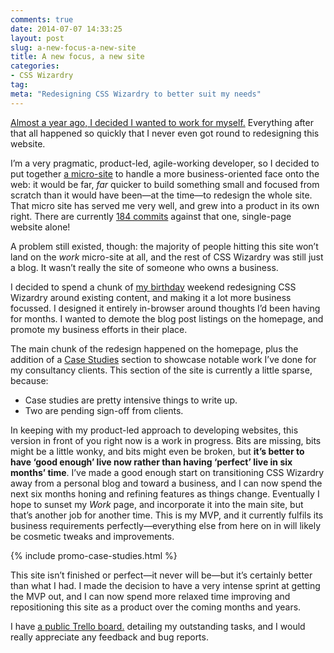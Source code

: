 ```yaml
---
comments: true
date: 2014-07-07 14:33:25
layout: post
slug: a-new-focus-a-new-site
title: A new focus, a new site
categories:
- CSS Wizardry
tag:
meta: "Redesigning CSS Wizardry to better suit my needs"
---
```


[Almost a year ago, I decided I wanted to work for
myself.](/2013/07/make-it-count/) Everything after that
all happened so quickly that I never even got round to redesigning this website.

I’m a very pragmatic, product-led, agile-working developer, so I decided to put
together [a micro-site](/work/) to handle a more
business-oriented face onto the web: it would be far, _far_ quicker to build
something small and focused from scratch than it would have been—at the time—to
redesign the whole site. That micro site has served me very well, and grew into
a product in its own right. There are currently [184
commits](https://github.com/csswizardry/work) against that one, single-page
website alone!

A problem still existed, though: the majority of people hitting this site won’t
land on the <i>work</i> micro-site at all, and the rest of CSS Wizardry was
still just a blog. It wasn’t really the site of someone who owns a business.

I decided to spend a chunk of [my
birthday](http://www.wolframalpha.com/input/?i=4+July) weekend redesigning CSS
Wizardry around existing content, and making it a lot more business focussed. I
designed it entirely in-browser around thoughts I’d been having for months. I
wanted to demote the blog post listings on the homepage, and promote my business
efforts in their place.

The main chunk of the redesign happened on the homepage, plus the addition of a
[Case Studies](/case-studies/) section to showcase notable work I’ve done for my
consultancy clients. This section of the site is currently a little sparse,
because:

* Case studies are pretty intensive things to write up.
* Two are pending sign-off from clients.

In keeping with my product-led approach to developing websites, this version in
front of you right now is a work in progress. Bits are missing, bits might be a
little wonky, and bits might even be broken, but **it’s better to have ‘good
enough’ live now rather than having ‘perfect’ live in six months’ time**. I’ve
made a good enough start on transitioning CSS Wizardry away from a personal blog
and toward a business, and I can now spend the next six months honing and
refining features as things change. Eventually I hope to sunset my <i>Work</i>
page, and incorporate it into the main site, but that’s another job for another
time. This is my MVP, and it currently fulfils its business requirements
perfectly—everything else from here on in will likely be cosmetic tweaks and
improvements.

{% include promo-case-studies.html %}

This site isn’t finished or perfect—it never will be—but it’s certainly better
than what I had. I made the decision to have a very intense sprint at getting
the MVP out, and I can now spend more relaxed time improving and repositioning
this site as a product over the coming months and years.

I have [a public Trello board.](https://trello.com/b/5vYEHwrP/csswizardry-com)
detailing my outstanding tasks, and I would really appreciate any feedback and
bug reports.
